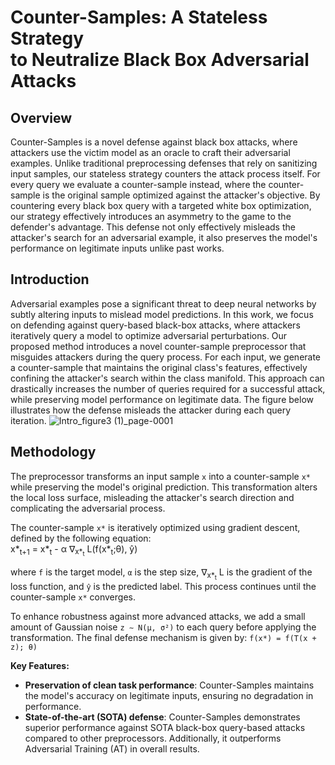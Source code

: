 # Counter-Samples: A Stateless Strategy <br> to Neutralize Black Box Adversarial Attacks
## Overview
Counter-Samples is a novel defense against black box attacks, where attackers use the victim model as an oracle to craft their adversarial examples. Unlike traditional preprocessing defenses that rely on sanitizing input samples, our stateless strategy counters the attack process itself. For every query we evaluate a counter-sample instead, where the counter-sample is the original sample optimized against the attacker's objective. By countering every black box query with a targeted white box optimization, our strategy effectively introduces an asymmetry to the game to the defender's advantage. This defense not only effectively misleads the attacker's search for an adversarial example, it also preserves the model's performance on legitimate inputs unlike past works. 

## Introduction
Adversarial examples pose a significant threat to deep neural networks by subtly altering inputs to mislead model predictions. In this work, we focus on defending against query-based black-box attacks, where attackers iteratively query a model to optimize adversarial perturbations. Our proposed method introduces a novel counter-sample preprocessor that misguides attackers during the query process. For each input, we generate a counter-sample that maintains the original class's features, effectively confining the attacker's search within the class manifold. This approach can drastically increases the number of queries required for a successful attack, while preserving model performance on legitimate data. The figure below illustrates how the defense misleads the attacker during each query iteration.
![Intro_figure3 (1)_page-0001](https://github.com/user-attachments/assets/4d6765f2-271b-45f0-b7e3-7b45edba3c6a)

## Methodology

The preprocessor transforms an input sample `x` into a counter-sample `x*` while preserving the model's original prediction. This transformation alters the local loss surface, misleading the attacker's search direction and complicating the adversarial process.

The counter-sample `x*` is iteratively optimized using gradient descent, defined by the following equation: <br>
x*<sub>t+1</sub> = x*<sub>t</sub> - α ∇<sub>x*<sub>t</sub></sub> L(f(x*<sub>t</sub>;θ), ŷ) <br>

where `f` is the target model, `α` is the step size, ∇<sub>x*<sub>t</sub></sub> L is the gradient of the loss function, and `ŷ` is the predicted label. This process continues until the counter-sample `x*` converges.

To enhance robustness against more advanced attacks, we add a small amount of Gaussian noise `z ∼ N(μ, σ²)` to each query before applying the transformation. The final defense mechanism is given by:
`f(x*) = f(T(x + z); θ)`

**Key Features:**

 - **Preservation of clean task performance**: Counter-Samples maintains the model's accuracy on legitimate inputs, ensuring no degradation in performance.
 - **State-of-the-art (SOTA) defense**: Counter-Samples demonstrates superior performance against SOTA black-box query-based attacks compared to other preprocessors. Additionally, it outperforms Adversarial Training (AT) in overall results.



